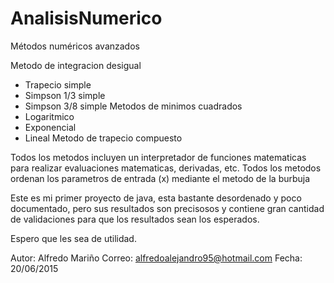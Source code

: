 # AnalisisNumerico
Métodos numéricos avanzados

Metodo de integracion desigual
  - Trapecio simple
  - Simpson 1/3 simple
  - Simpson 3/8 simple
Metodos de minimos cuadrados
  - Logaritmico
  - Exponencial
  - Lineal
Metodo de trapecio compuesto

Todos los metodos incluyen un interpretador de funciones matematicas para realizar evaluaciones matematicas, derivadas, etc.
Todos los metodos ordenan los parametros de entrada (x) mediante el metodo de la burbuja

Este es mi primer proyecto de java, esta bastante desordenado y poco documentado, pero sus resultados son precisosos y contiene gran cantidad de validaciones para que los resultados sean los esperados.


Espero que les sea de utilidad.

Autor: Alfredo Mariño
Correo: alfredoalejandro95@hotmail.com
Fecha: 20/06/2015
